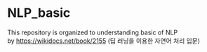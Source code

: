 # NLP_basic
This repository is organized to understanding basic of NLP  
by https://wikidocs.net/book/2155 (딥 러닝을 이용한 자연어 처리 입문)
